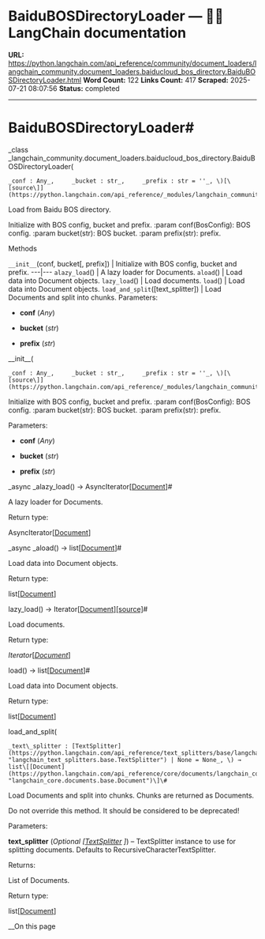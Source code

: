 # BaiduBOSDirectoryLoader — 🦜🔗 LangChain  documentation

**URL:** https://python.langchain.com/api_reference/community/document_loaders/langchain_community.document_loaders.baiducloud_bos_directory.BaiduBOSDirectoryLoader.html
**Word Count:** 122
**Links Count:** 417
**Scraped:** 2025-07-21 08:07:56
**Status:** completed

---

# BaiduBOSDirectoryLoader\#

_class _langchain\_community.document\_loaders.baiducloud\_bos\_directory.BaiduBOSDirectoryLoader\(

    _conf : Any_,     _bucket : str_,     _prefix : str = ''_, \)[\[source\]](https://python.langchain.com/api_reference/_modules/langchain_community/document_loaders/baiducloud_bos_directory.html#BaiduBOSDirectoryLoader)\#     

Load from Baidu BOS directory.

Initialize with BOS config, bucket and prefix. :param conf\(BosConfig\): BOS config. :param bucket\(str\): BOS bucket. :param prefix\(str\): prefix.

Methods

`__init__`\(conf, bucket\[, prefix\]\) | Initialize with BOS config, bucket and prefix.   ---|---   `alazy_load`\(\) | A lazy loader for Documents.   `aload`\(\) | Load data into Document objects.   `lazy_load`\(\) | Load documents.   `load`\(\) | Load data into Document objects.   `load_and_split`\(\[text\_splitter\]\) | Load Documents and split into chunks.      Parameters:     

  * **conf** \(_Any_\)

  * **bucket** \(_str_\)

  * **prefix** \(_str_\)

\_\_init\_\_\(

    _conf : Any_,     _bucket : str_,     _prefix : str = ''_, \)[\[source\]](https://python.langchain.com/api_reference/_modules/langchain_community/document_loaders/baiducloud_bos_directory.html#BaiduBOSDirectoryLoader.__init__)\#     

Initialize with BOS config, bucket and prefix. :param conf\(BosConfig\): BOS config. :param bucket\(str\): BOS bucket. :param prefix\(str\): prefix.

Parameters:     

  * **conf** \(_Any_\)

  * **bucket** \(_str_\)

  * **prefix** \(_str_\)

_async _alazy\_load\(\) → AsyncIterator\[[Document](https://python.langchain.com/api_reference/core/documents/langchain_core.documents.base.Document.html#langchain_core.documents.base.Document "langchain_core.documents.base.Document")\]\#     

A lazy loader for Documents.

Return type:     

AsyncIterator\[[Document](https://python.langchain.com/api_reference/core/documents/langchain_core.documents.base.Document.html#langchain_core.documents.base.Document "langchain_core.documents.base.Document")\]

_async _aload\(\) → list\[[Document](https://python.langchain.com/api_reference/core/documents/langchain_core.documents.base.Document.html#langchain_core.documents.base.Document "langchain_core.documents.base.Document")\]\#     

Load data into Document objects.

Return type:     

list\[[Document](https://python.langchain.com/api_reference/core/documents/langchain_core.documents.base.Document.html#langchain_core.documents.base.Document "langchain_core.documents.base.Document")\]

lazy\_load\(\) → Iterator\[[Document](https://python.langchain.com/api_reference/core/documents/langchain_core.documents.base.Document.html#langchain_core.documents.base.Document "langchain_core.documents.base.Document")\][\[source\]](https://python.langchain.com/api_reference/_modules/langchain_community/document_loaders/baiducloud_bos_directory.html#BaiduBOSDirectoryLoader.lazy_load)\#     

Load documents.

Return type:     

_Iterator_\[[_Document_](https://python.langchain.com/api_reference/core/documents/langchain_core.documents.base.Document.html#langchain_core.documents.base.Document "langchain_core.documents.base.Document")\]

load\(\) → list\[[Document](https://python.langchain.com/api_reference/core/documents/langchain_core.documents.base.Document.html#langchain_core.documents.base.Document "langchain_core.documents.base.Document")\]\#     

Load data into Document objects.

Return type:     

list\[[Document](https://python.langchain.com/api_reference/core/documents/langchain_core.documents.base.Document.html#langchain_core.documents.base.Document "langchain_core.documents.base.Document")\]

load\_and\_split\(

    _text\_splitter : [TextSplitter](https://python.langchain.com/api_reference/text_splitters/base/langchain_text_splitters.base.TextSplitter.html#langchain_text_splitters.base.TextSplitter "langchain_text_splitters.base.TextSplitter") | None = None_, \) → list\[[Document](https://python.langchain.com/api_reference/core/documents/langchain_core.documents.base.Document.html#langchain_core.documents.base.Document "langchain_core.documents.base.Document")\]\#     

Load Documents and split into chunks. Chunks are returned as Documents.

Do not override this method. It should be considered to be deprecated\!

Parameters:     

**text\_splitter** \(_Optional_ _\[_[_TextSplitter_](https://python.langchain.com/api_reference/text_splitters/base/langchain_text_splitters.base.TextSplitter.html#langchain_text_splitters.base.TextSplitter "langchain_text_splitters.base.TextSplitter") _\]_\) – TextSplitter instance to use for splitting documents. Defaults to RecursiveCharacterTextSplitter.

Returns:     

List of Documents.

Return type:     

list\[[Document](https://python.langchain.com/api_reference/core/documents/langchain_core.documents.base.Document.html#langchain_core.documents.base.Document "langchain_core.documents.base.Document")\]

__On this page